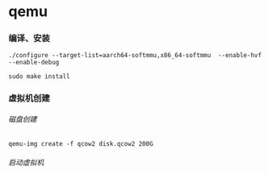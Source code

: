 # qemu

### 编译、安装

    ./configure --target-list=aarch64-softmmu,x86_64-softmmu  --enable-hvf --enable-debug

    sudo make install

### 虚拟机创建

###### 磁盘创建

    qemu-img create -f qcow2 disk.qcow2 200G

###### 启动虚拟机
